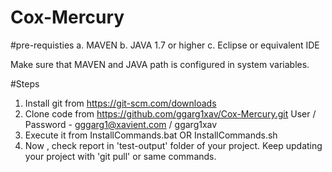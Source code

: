 # Cox-Mercury
#pre-requisties 
a. MAVEN
b. JAVA 1.7 or higher 
c. Eclipse or equivalent IDE

Make sure that MAVEN and JAVA path is configured in system variables.

#Steps 
1. Install git from https://git-scm.com/downloads
2. Clone code from https://github.com/ggarg1xav/Cox-Mercury.git
User / Password - gggarg1@xavient.com / ggarg1xav
3. Execute it from InstallCommands.bat OR InstallCommands.sh 
4. Now , check report in 'test-output' folder of your project.
Keep updating your project with 'git pull' or same commands.
